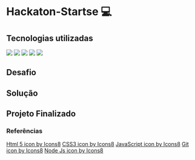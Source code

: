 # Hackaton-Startse :computer:

## Tecnologias utilizadas

<img src="https://img.icons8.com/color/48/000000/html-5--v1.png"/>

<img src="https://img.icons8.com/color/48/000000/css3.png"/>

<img src="https://img.icons8.com/color/48/000000/javascript--v1.png"/>

<img src="https://img.icons8.com/fluency/48/000000/node-js.png"/>

<img src="https://img.icons8.com/color/48/000000/git.png"/>


## Desafio

## Solução

## Projeto Finalizado

### Referências

<a target="_blank" href="https://icons8.com/icon/20909/html-5">Html 5 icon by Icons8</a>
<a target="_blank" href="https://icons8.com/icon/21278/css3">CSS3 icon by Icons8</a>
<a target="_blank" href="https://icons8.com/icon/108784/javascript">JavaScript icon by Icons8</a>
<a target="_blank" href="https://icons8.com/icon/20906/git">Git icon by Icons8</a>
<a target="_blank" href="https://icons8.com/icon/hsPbhkOH4FMe/node-js">Node Js icon by Icons8</a>